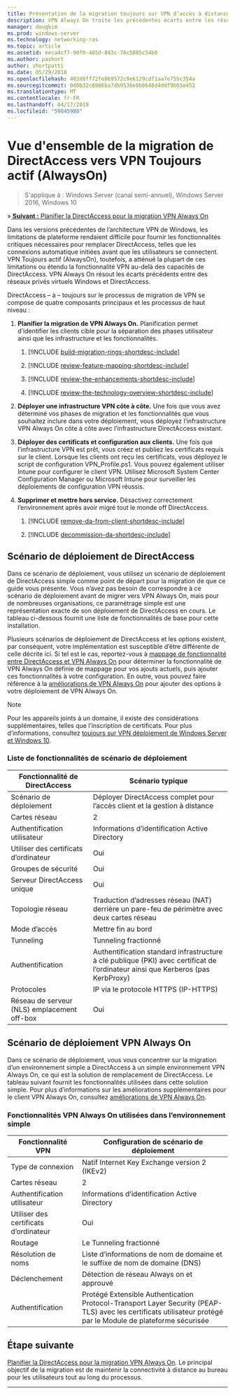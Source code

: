 ```yaml
---
title: Présentation de la migration toujours sur VPN d’accès à distance
description: VPN Always On traite les précédentes écarts entre les réseaux privés virtuels Windows et DirectAccess et comment migrer à partir de DirectAccess pour VPN Always On.
manager: dougkim
ms.prod: windows-server
ms.technology: networking-ras
ms.topic: article
ms.assetid: eeca4cf7-90f0-485d-843c-76c5885c54b0
ms.author: pashort
author: shortpatti
ms.date: 05/29/2018
ms.openlocfilehash: 402d8ff72fe869572c9e6129cdf1aa7e755c354a
ms.sourcegitcommit: 0d0b32c8986ba7db9536e0b8648d4ddf9b03e452
ms.translationtype: MT
ms.contentlocale: fr-FR
ms.lasthandoff: 04/17/2019
ms.locfileid: "59845980"
---
```

# <a name="overview-of-the-directaccess-to-always-on-vpn-migration"></a>Vue d'ensemble de la migration de DirectAccess vers VPN Toujours actif (AlwaysOn) 

>S'applique à : Windows Server (canal semi-annuel), Windows Server 2016, Windows 10

&#187;[ **Suivant :** Planifier la DirectAccess pour la migration VPN Always On](da-always-on-migration-planning.md)

Dans les versions précédentes de l’architecture VPN de Windows, les limitations de plateforme rendaient difficile pour fournir les fonctionnalités critiques nécessaires pour remplacer DirectAccess, telles que les connexions automatique initiées avant que les utilisateurs se connectent. VPN Toujours actif (AlwaysOn), toutefois, a atténué la plupart de ces limitations ou étendu la fonctionnalité VPN au-delà des capacités de DirectAccess. VPN Always On résout les écarts précédents entre des réseaux privés virtuels Windows et DirectAccess.

DirectAccess – à – toujours sur le processus de migration de VPN se compose de quatre composants principaux et les processus de haut niveau :


1.  **Planifier la migration de VPN Always On.** Planification permet d’identifier les clients cible pour la séparation des phases utilisateur ainsi que les infrastructure et les fonctionnalités.

    1.  [!INCLUDE [build-migration-rings-shortdesc-include](../includes/build-migration-rings-shortdesc-include.md)]

    2.  [!INCLUDE [review-feature-mapping-shortdesc-include](../includes/review-feature-mapping-shortdesc-include.md)] 

    3.  [!INCLUDE [review-the-enhancements-shortdesc-include](../includes/review-the-enhancements-shortdesc-include.md)] 

    4.  [!INCLUDE [review-the-technology-overview-shortdesc-include](../includes/review-the-technology-overview-shortdesc-include.md)]

2.  **Déployer une infrastructure VPN côte à côte.** Une fois que vous avez déterminé vos phases de migration et les fonctionnalités que vous souhaitez inclure dans votre déploiement, vous déployez l’infrastructure VPN Always On côte à côte avec l’infrastructure DirectAccess existant.  

3.  **Déployer des certificats et configuration aux clients.**  Une fois que l’infrastructure VPN est prêt, vous créez et publiez les certificats requis sur le client. Lorsque les clients ont reçu les certificats, vous déployez le script de configuration VPN_Profile.ps1. Vous pouvez également utiliser Intune pour configurer le client VPN. Utilisez Microsoft System Center Configuration Manager ou Microsoft Intune pour surveiller les déploiements de configuration VPN réussis.

4.  **Supprimer et mettre hors service.** Désactivez correctement l’environnement après avoir migré tout le monde off DirectAccess.

    1.  [!INCLUDE [remove-da-from-client-shortdesc-include](../includes/remove-da-from-client-shortdesc-include.md)]

    2.  [!INCLUDE [decommission-da-shortdesc-include](../includes/decommission-da-shortdesc-include.md)]


## <a name="directaccess-deployment-scenario"></a>Scénario de déploiement de DirectAccess

Dans ce scénario de déploiement, vous utilisez un scénario de déploiement de DirectAccess simple comme point de départ pour la migration de que ce guide vous présente. Vous n’avez pas besoin de correspondre à ce scénario de déploiement avant de migrer vers VPN Always On, mais pour de nombreuses organisations, ce paramétrage simple est une représentation exacte de son déploiement de DirectAccess en cours. Le tableau ci-dessous fournit une liste de fonctionnalités de base pour cette installation.

Plusieurs scénarios de déploiement de DirectAccess et les options existent, par conséquent, votre implémentation est susceptible d’être différente de celle décrite ici. Si tel est le cas, reportez-vous à [mappage de fonctionnalité entre DirectAccess et VPN Always On](../vpn/vpn-map-da.md) pour déterminer la fonctionnalité de VPN Always On définie de mappage pour vos ajouts actuels, puis ajouter ces fonctionnalités à votre configuration. En outre, vous pouvez faire référence à la [améliorations de VPN Always On](../vpn/always-on-vpn/always-on-vpn-enhancements.md) pour ajouter des options à votre déploiement de VPN Always On.

>[!NOTE] 
>Pour les appareils joints à un domaine, il existe des considérations supplémentaires, telles que l’inscription de certificats. Pour plus d’informations, consultez [toujours sur VPN déploiement de Windows Server et Windows 10](../vpn/always-on-vpn/deploy/always-on-vpn-deploy.md).

### <a name="deployment-scenario-feature-list"></a>Liste de fonctionnalités de scénario de déploiement

| Fonctionnalité de DirectAccess | Scénario typique |
|-----|----|
| Scénario de déploiement                   | Déployer DirectAccess complet pour l’accès client et la gestion à distance                                               |
| Cartes réseau                      | 2                                                                                                              |
| Authentification utilisateur                   | Informations d’identification Active Directory                                                                                   |
| Utiliser des certificats d’ordinateur             | Oui                                                                                                            |
| Groupes de sécurité                       | Oui                                                                                                            |
| Serveur DirectAccess unique            | Oui                                                                                                            |
| Topologie réseau                      | Traduction d’adresses réseau (NAT) derrière un pare-feu de périmètre avec deux cartes réseau                            |
| Mode d’accès                           | Mettre fin au bord                                                                                                    |
| Tunneling                             | Tunneling fractionné                                                                                                   |
| Authentification                        | Authentification standard infrastructure à clé publique (PKI) avec certificat de l’ordinateur ainsi que Kerberos (pas KerbProxy) |
| Protocoles                             | IP via le protocole HTTPS (IP-HTTPS)                                                                                       |
| Réseau de serveur (NLS) emplacement off-box | Oui                                                                                                            |

## <a name="always-on-vpn-deployment-scenario"></a>Scénario de déploiement VPN Always On

Dans ce scénario de déploiement, vous vous concentrer sur la migration d’un environnement simple a DirectAccess à un simple environnement VPN Always On, ce qui est la solution de remplacement de DirectAccess. Le tableau suivant fournit les fonctionnalités utilisées dans cette solution simple. Pour plus d’informations sur les améliorations supplémentaires pour le client VPN Always On, consultez [améliorations de VPN Always On](../vpn/always-on-vpn/always-on-vpn-enhancements.md).

### <a name="always-on-vpn-features-used-in-the-simple-environment"></a>Fonctionnalités VPN Always On utilisées dans l’environnement simple

| Fonctionnalité VPN | Configuration de scénario de déploiement |
|-----|-----|
| Type de connexion | Natif Internet Key Exchange version 2 (IKEv2) |
| Cartes réseau   | 2        |
| Authentification utilisateur  | Informations d’identification Active Directory            |
| Utiliser des certificats d’ordinateur        | Oui                          |
| Routage | Le Tunneling fractionné |
| Résolution de noms | Liste d’informations de nom de domaine et le suffixe de nom de domaine (DNS) |
| Déclenchement | Détection de réseau Always on et approuvé |
| Authentification  | Protégé Extensible Authentication Protocol-Transport Layer Security (PEAP-TLS) avec les certificats utilisateur protégé par le Module de plateforme sécurisée |

## <a name="next-step"></a>Étape suivante

[Planifier la DirectAccess pour la migration VPN Always On](da-always-on-migration-planning.md). Le principal objectif de la migration est de maintenir la connectivité à distance au bureau pour les utilisateurs tout au long du processus.

---